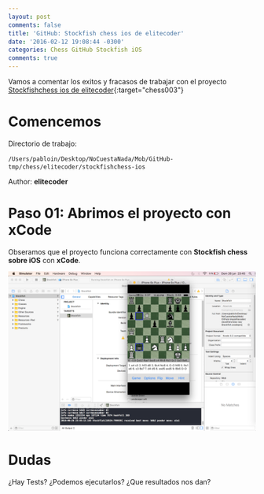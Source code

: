 ```yaml
---
layout: post
comments: false
title: 'GitHub: Stockfish chess ios de elitecoder'
date: '2016-02-12 19:08:44 -0300'
categories: Chess GitHub Stockfish iOS
comments: true
---
```


Vamos a comentar los exitos y fracasos de trabajar con el proyecto [Stockfishchess ios de elitecoder][github-chess-003-stockfishchess-ios]{:target="chess003"}

# Comencemos

Directorio de trabajo:

```
/Users/pabloin/Desktop/NoCuestaNada/Mob/GitHub-tmp/chess/elitecoder/stockfishchess-ios
```

Author: **elitecoder**

# Paso 01: Abrimos el proyecto con xCode

Obseramos que el proyecto funciona correctamente con **Stockfish chess sobre iOS** con **xCode**.

![importacion paso1 screenshot](/assets/post_003_chess-link-001.png)

# Dudas

¿Hay Tests? ¿Podemos ejecutarlos? ¿Que resultados nos dan?

[github-chess-001-droidfish]: https://github.com/peterosterlund2/droidfish
[github-chess-002-droidfishchess_android]: https://github.com/elitecoder/droidfishchess_android
[github-chess-003-stockfishchess-ios]: https://github.com/elitecoder/stockfishchess-ios
[github-chess-004-stockfishchess-android]: https://github.com/mqprichard/stockfishchess-android
